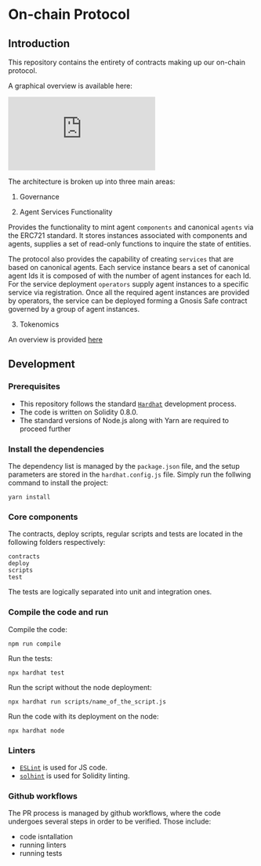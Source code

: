 # On-chain Protocol

## Introduction

This repository contains the entirety of contracts making up our on-chain protocol.

A graphical overview is available here:

![architecture](https://github.com/valory-xyz/onchain-protocol/blob/main/docs/On-chain_architecture_v2.pdf?raw=true)


The architecture is broken up into three main areas:

1. Governance


2. Agent Services Functionality

Provides the functionality to mint agent `components` and canonical `agents` via the ERC721 standard.
It stores instances associated with components and agents, supplies a set of read-only functions to inquire the state
of entities.

The protocol also provides the capability of creating `services` that are based on canonical agents. Each service
instance bears a set of canonical agent Ids it is composed of with the number of agent instances for each Id. For the
service deployment `operators` supply agent instances to a specific service via registration. Once all the required
agent instances are provided by operators, the service can be deployed forming a Gnosis Safe contract governed by
a group of agent instances.

3. Tokenomics

An overview is provided [here](https://github.com/valory-xyz/onchain-protocol/blob/main/docs/Audit_Tokenomics.pdf?raw=true)


## Development

### Prerequisites
- This repository follows the standard [`Hardhat`](https://hardhat.org/tutorial/) development process.
- The code is written on Solidity 0.8.0.
- The standard versions of Node.js along with Yarn are required to proceed further

### Install the dependencies
The dependency list is managed by the `package.json` file,
and the setup parameters are stored in the `hardhat.config.js` file.
Simply run the follwing command to install the project:
```
yarn install
```

### Core components
The contracts, deploy scripts, regular scripts and tests are located in the following folders respectively:
```
contracts
deploy
scripts
test
```
The tests are logically separated into unit and integration ones.

### Compile the code and run
Compile the code:
```
npm run compile
```
Run the tests:
```
npx hardhat test
```
Run the script without the node deployment:
```
npx hardhat run scripts/name_of_the_script.js
```
Run the code with its deployment on the node:
```
npx hardhat node
```

### Linters
- [`ESLint`](https://eslint.org) is used for JS code.
- [`solhint`](https://github.com/protofire/solhint) is used for Solidity linting.


### Github workflows
The PR process is managed by github workflows, where the code undergoes
several steps in order to be verified. Those include:
- code isntallation
- running linters
- running tests

